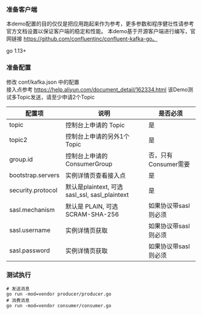 ### 准备客户端
本demo配置的目的仅仅是把应用跑起来作为参考，更多参数和程序健壮性请参考官方文档设置以保证客户端的稳定和性能。
本demo基于开源客户端进行编写，官网链接 https://github.com/confluentinc/confluent-kafka-go。

go 1.13+

### 准备配置
修改 conf/kafka.json 中的配置   
接入点参考 https://help.aliyun.com/document_detail/162334.html
该Demo测试多Topic发送，请至少申请2个Topic

| 配置项 | 说明 |  是否必须 |
| --- | --- | --- |
| topic | 控制台上申请的 Topic | 是
| topic2 | 控制台上申请的另外1个 Topic | 是
| group.id | 控制台上申请的 ConsumerGroup | 否，只有Consumer需要 |
| bootstrap.servers | 实例详情页查看接入点 | 是 |
| security.protocol | 默认是plaintext, 可选sasl_ssl, sasl_plaintext | 是 |
| sasl.mechanism | 默认是 PLAIN, 可选SCRAM-SHA-256 | 如果协议带sasl则必须 |
| sasl.username | 实例详情页获取 | 如果协议带sasl则必须 |
| sasl.password | 实例详情页获取 | 如果协议带sasl则必须 |

### 测试执行
```
# 发送消息
go run -mod=vendor producer/producer.go
# 消费消息
go run -mod=vendor consumer/consumer.go
```


